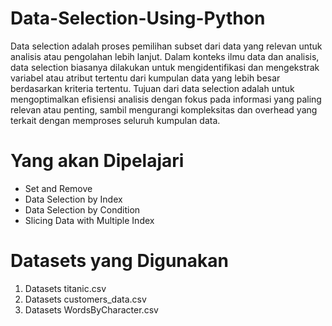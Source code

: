# Data-Selection-Using-Python

Data selection adalah proses pemilihan subset dari data yang relevan untuk analisis atau pengolahan lebih lanjut. Dalam konteks ilmu data dan analisis, data selection biasanya dilakukan untuk mengidentifikasi dan mengekstrak variabel atau atribut tertentu dari kumpulan data yang lebih besar berdasarkan kriteria tertentu. Tujuan dari data selection adalah untuk mengoptimalkan efisiensi analisis dengan fokus pada informasi yang paling relevan atau penting, sambil mengurangi kompleksitas dan overhead yang terkait dengan memproses seluruh kumpulan data.

# Yang akan Dipelajari
* Set and Remove
* Data Selection by Index
* Data Selection by Condition
* Slicing Data with Multiple Index

# Datasets yang Digunakan
1. Datasets titanic.csv
2. Datasets customers_data.csv
3. Datasets WordsByCharacter.csv
